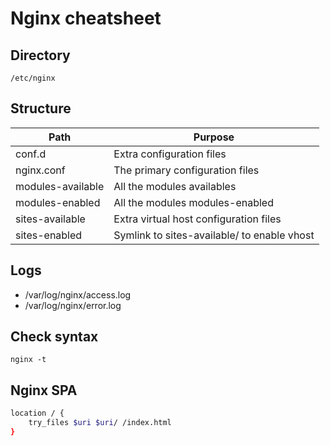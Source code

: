 # Nginx cheatsheet

## Directory

`/etc/nginx`

## Structure

Path | Purpose
--- | ---
conf.d | Extra configuration files
nginx.conf | The primary configuration files
modules-available | All the modules availables
modules-enabled | All the modules modules-enabled
sites-available | Extra virtual host configuration files
sites-enabled | Symlink to sites-available/<file> to enable vhost


## Logs

- /var/log/nginx/access.log
- /var/log/nginx/error.log


## Check syntax

`nginx -t`

## Nginx SPA

```bash
location / {
	try_files $uri $uri/ /index.html
}
```
